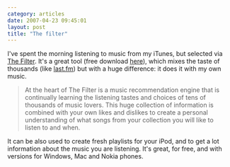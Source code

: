 ```yaml
---
category: articles
date: 2007-04-23 09:45:01
layout: post
title: "The filter"
---
```


<p>I've spent the morning listening to music from my iTunes, but selected via <a href="http://www.thefilter.com/">The Filter</a>. It's a great tool (free download <a href="http://www.thefilter.com/download.html">here</a>), which mixes the taste of thousands (like <a href="http://last.fm">last.fm</a>) but with a huge difference: it does it with my own music.</p><blockquote><p>At the heart of The Filter is a music recommendation engine that is continually learning the listening tastes and choices of tens of thousands of music lovers. This huge collection of information is combined with your own likes and dislikes to create a personal understanding of what songs from your collection you will like to listen to and when.</p></blockquote><p>It can be also used to create fresh playlists for your iPod, and to get a lot information about the music you are listening. It's great, for free, and with versions for Windows, Mac and Nokia phones.</p>

